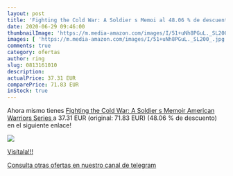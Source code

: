 ```yaml
---
layout: post
title: 'Fighting the Cold War: A Soldier s Memoi al 48.06 % de descuento'
date: 2020-06-29 09:46:00
thumbnailImage: 'https://m.media-amazon.com/images/I/51+uNh8PGuL._SL200_.jpg'
images: [ 'https://m.media-amazon.com/images/I/51+uNh8PGuL._SL200_.jpg' ]
comments: true
category: ofertas
author: ring
slug: 0813161010
description:
actualPrice: 37.31 EUR
comparePrice: 71.83 EUR
inStock: true
---
```


Ahora mismo tienes [Fighting the Cold War: A Soldier s Memoir  American Warriors Series ](https://www.amazon.com/dp/0813161010/?tag=redken08-20) a 37.31 EUR (original: 71.83 EUR) (48.06 %  de descuento) en el siguiente enlace!

[![](https://m.media-amazon.com/images/I/51+uNh8PGuL._SL200_.jpg)](https://www.amazon.com/dp/0813161010/?tag=redken08-20)

[Visítala!!!](https://www.amazon.com/dp/0813161010/?tag=redken08-20)

[Consulta otras ofertas en nuestro canal de telegram](https://t.me/s/ofertas25)

